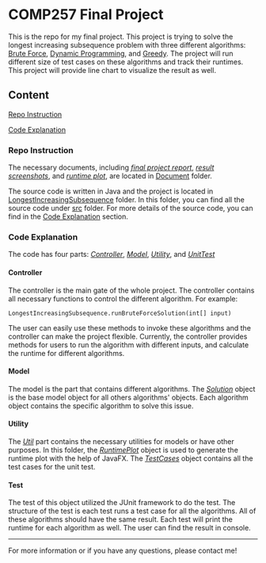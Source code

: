 # COMP257 Final Project
This is the repo for my final project. This project is trying to solve the longest increasing subsequence problem with three
different algorithms: [Brute Force](LongestIncreasingSubsequence/src/main/java/Model/BruteForceSolution.java), [Dynamic Programming](LongestIncreasingSubsequence/src/main/java/Model/DynamicProgrammingSolution.java), 
and [Greedy](LongestIncreasingSubsequence/src/main/java/Model/GreedyStrategySolution.java). The project will run different size of test cases on these algorithms and track their runtimes. This project will provide line chart 
to visualize the result as well. 

## Content
[Repo Instruction](#Repo-Instruction)

[Code Explanation](#Code-Explanation)

### Repo Instruction
The necessary documents, including [*final project report*](/Document/COMP257_Final_Project_Report.pdf), [*result screenshots*](/Document/TestResult1.png), and [*runtime plot*](/Document/RunTimePlot1.png), are located
in [Document](COMP257-Final-Project/Document) folder.

The source code is written in Java and the project is located in [LongestIncreasingSubsequence](COMP257-Final-Project/LongestIncreasingSubsequence) folder. In this folder, you can find all the source code under [src](COMP257-Final-Project/LongestIncreasingSubsequence/src) folder.
For more details of the source code, you can find in the [Code Explanation](#Code-Explanation) section. 
### Code Explanation
The code has four parts: [*Controller*](LongestIncreasingSubsequence/src/main/java/Controller), [*Model*](LongestIncreasingSubsequence/src/main/java/Model), [*Utility*](LongestIncreasingSubsequence/src/main/java/Util), and [*UnitTest*](LongestIncreasingSubsequence/src/test)

#### Controller
The controller is the main gate of the whole project. The controller contains all necessary functions to control the different algorithm. For example:
```
LongestIncreasingSubsequence.runBruteForceSolution(int[] input)
```
The user can easily use these methods to invoke these algorithms and the controller can make the project flexible. Currently, the controller provides methods for users to 
run the algorithm with different inputs, and calculate the runtime for different algorithms.

#### Model
The model is the part that contains different algorithms. The [*Solution*](LongestIncreasingSubsequence/src/main/java/Model/Solution.java) object is the base model object for all
others algorithms' objects. Each algorithm object contains the specific algorithm to solve this issue. 

#### Utility
The [*Util*](LongestIncreasingSubsequence/src/main/java/Util) part contains the necessary utilities for models or have other purposes. In this folder, the [*RuntimePlot*](LongestIncreasingSubsequence/src/main/java/Util/RuntimePlot.java)
object is used to generate the runtime plot with the help of JavaFX. The [*TestCases*](LongestIncreasingSubsequence/src/main/java/Util/TestCases.java) object contains all the test cases for the unit test. 

#### Test
The test of this object utilized the JUnit framework to do the test. The structure of the test is each test runs a test case for all the algorithms. All of these algorithms should have the same result. Each test will print 
the runtime for each algorithm as well. The user can find the result in console. 

---
For more information or if you have any questions, please contact me!
